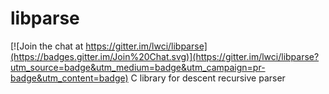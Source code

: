 # libparse

[![Join the chat at https://gitter.im/lwci/libparse](https://badges.gitter.im/Join%20Chat.svg)](https://gitter.im/lwci/libparse?utm_source=badge&utm_medium=badge&utm_campaign=pr-badge&utm_content=badge)
C library for descent recursive parser
